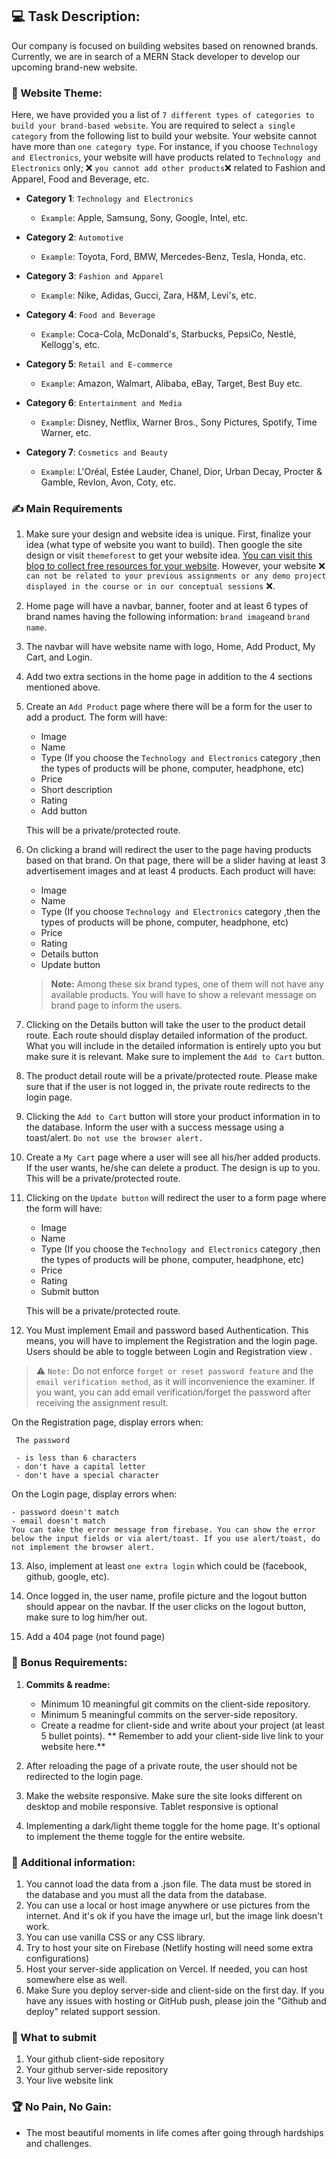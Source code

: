 ## :computer: Task Description:

Our company is focused on building websites based on renowned brands. Currently, we are in search of a MERN Stack developer to develop our upcoming brand-new website.

### 🧮 Website Theme:

Here, we have provided you a list of `7 different types of categories to build your brand-based website`. You are required to select `a single category` from the following list to build your website. Your website cannot have more than `one category type`. For instance, if you choose `Technology and Electronics`, your website will have products related to `Technology and Electronics` only; :x: `you cannot add other products`:x: related to Fashion and Apparel, Food and Beverage, etc.

- **Category 1**: `Technology and Electronics`

  - `Example`: Apple, Samsung, Sony, Google, Intel, etc.

- **Category 2**: `Automotive`

  - `Example`: Toyota, Ford, BMW, Mercedes-Benz, Tesla, Honda, etc.

- **Category 3**: `Fashion and Apparel`

  - `Example`: Nike, Adidas, Gucci, Zara, H&M, Levi's, etc.

- **Category 4**: `Food and Beverage`

  - `Example`: Coca-Cola, McDonald's, Starbucks, PepsiCo, Nestlé, Kellogg's, etc.

- **Category 5**: `Retail and E-commerce`

  - `Example`: Amazon, Walmart, Alibaba, eBay, Target, Best Buy etc.

- **Category 6**: `Entertainment and Media`

  - `Example`: Disney, Netflix, Warner Bros., Sony Pictures, Spotify, Time Warner, etc.

- **Category 7**: `Cosmetics and Beauty`

  - `Example`: L'Oréal, Estée Lauder, Chanel, Dior, Urban Decay, Procter & Gamble, Revlon, Avon, Coty, etc.

### :writing_hand: Main Requirements

1. Make sure your design and website idea is unique. First, finalize your idea (what type of website you want to build). Then google the site design or visit `themeforest` to get your website idea. [You can visit this blog to collect free resources for your website](https://bootcamp.uxdesign.cc/free-images-and-resources-collection-for-website-c77f2fc46ce5). However, your website :x: `can not be related to your previous assignments or any demo project displayed in the course or in our conceptual sessions` :x:.

2. Home page will have a navbar, banner, footer and at least 6 types of brand names having the following information: `brand image`and `brand name`.

3. The navbar will have website name with logo, Home, Add Product, My Cart, and Login.

4. Add two extra sections in the home page in addition to the 4 sections mentioned above.

5. Create an `Add Product` page where there will be a form for the user to add a product. The form will have:

   - Image
   - Name
   - Type (If you choose the `Technology and Electronics` category ,then the types of products will be phone, computer, headphone, etc)
   - Price
   - Short description
   - Rating
   - Add button

   This will be a private/protected route.

6. On clicking a brand will redirect the user to the page having products based on that brand. On that page, there will be a slider having at least 3 advertisement images and at least 4 products. Each product will have:

   - Image
   - Name
   - Type (If you choose `Technology and Electronics` category ,then the types of products will be phone, computer, headphone, etc)
   - Price
   - Rating
   - Details button
   - Update button

   > **Note:** Among these six brand types, one of them will not have any available products. You will have to show a relevant message on brand page to inform the users.

7. Clicking on the Details button will take the user to the product detail route. Each route should display detailed information of the product. What you will include in the detailed information is entirely upto you but make sure it is relevant. Make sure to implement the `Add to Cart` button.

8. The product detail route will be a private/protected route. Please make sure that if the user is not logged in, the private route redirects to the login page.

9. Clicking the `Add to Cart` button will store your product information in to the database. Inform the user with a success message using a toast/alert. `Do not use the browser alert.`

10. Create a `My Cart` page where a user will see all his/her added products. If the user wants, he/she can delete a product. The design is up to you. This will be a private/protected route.

11. Clicking on the `Update button` will redirect the user to a form page where the form will have:

    - Image
    - Name
    - Type (If you choose the `Technology and Electronics` category ,then the types of products will be phone, computer, headphone, etc)
    - Price
    - Rating
    - Submit button

    This will be a private/protected route.

12. You Must implement Email and password based Authentication. This means, you will have to implement the Registration and the login page. Users should be able to toggle between Login and Registration view .

> :warning: `Note:` Do not enforce `forget or reset password feature` and the `email verification method`, as it will inconvenience the examiner. If you want, you can add email verification/forget the password after receiving the assignment result.

On the Registration page, display errors when:

     The password

     - is less than 6 characters
     - don't have a capital letter
     - don't have a special character

On the Login page, display errors when:

    - password doesn't match
    - email doesn't match
    You can take the error message from firebase. You can show the error below the input fields or via alert/toast. If you use alert/toast, do not implement the browser alert.

13. Also, implement at least `one extra login` which could be (facebook, github, google, etc).

14. Once logged in, the user name, profile picture and the logout button should appear on the navbar. If the user clicks on the logout button, make sure to log him/her out.

15. Add a 404 page (not found page)

### :gift: Bonus Requirements:

1. **Commits & readme:**

   - Minimum 10 meaningful git commits on the client-side repository.
   - Minimum 5 meaningful commits on the server-side repository.
   - Create a readme for client-side and write about your project (at least 5 bullet points). ** Remember to add your client-side live link to your website here.**

2. After reloading the page of a private route, the user should not be redirected to the login page.

3. Make the website responsive. Make sure the site looks different on desktop and mobile responsive. Tablet responsive is optional

4. Implementing a dark/light theme toggle for the home page. It's optional to implement the theme toggle for the entire website.

### :scroll: Additional information:

1. You cannot load the data from a .json file. The data must be stored in the database and you must all the data from the database.
2. You can use a local or host image anywhere or use pictures from the internet. And it's ok if you have the image url, but the image link doesn't work.
3. You can use vanilla CSS or any CSS library.
4. Try to host your site on Firebase (Netlify hosting will need some extra configurations)
5. Host your server-side application on Vercel. If needed, you can host somewhere else as well.
6. Make Sure you deploy server-side and client-side on the first day. If you have any issues with hosting or GitHub push, please join the "Github and deploy" related support session.

### :pushpin: What to submit

1. Your github client-side repository
2. Your github server-side repository
3. Your live website link

### :trophy: No Pain, No Gain:

- The most beautiful moments in life comes after going through hardships and challenges.
